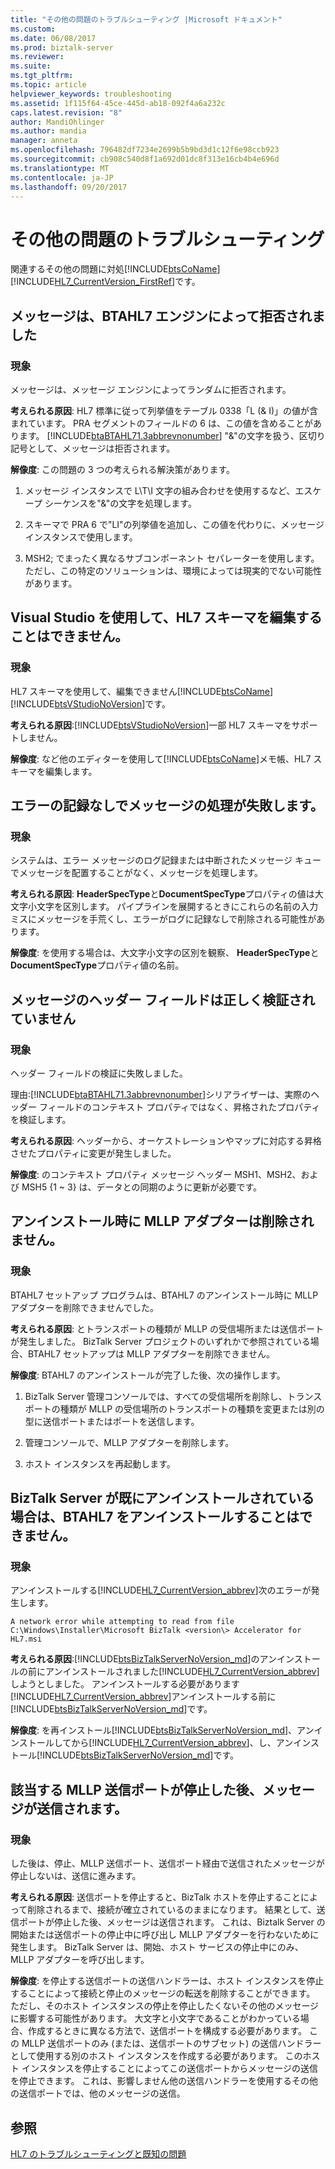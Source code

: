 ```yaml
---
title: "その他の問題のトラブルシューティング |Microsoft ドキュメント"
ms.custom: 
ms.date: 06/08/2017
ms.prod: biztalk-server
ms.reviewer: 
ms.suite: 
ms.tgt_pltfrm: 
ms.topic: article
helpviewer_keywords: troubleshooting
ms.assetid: 1f115f64-45ce-445d-ab18-092f4a6a232c
caps.latest.revision: "8"
author: MandiOhlinger
ms.author: mandia
manager: anneta
ms.openlocfilehash: 796482df7234e2699b5b9bd3d1c12f6e98ccb923
ms.sourcegitcommit: cb908c540d8f1a692d01dc8f313e16cb4b4e696d
ms.translationtype: MT
ms.contentlocale: ja-JP
ms.lasthandoff: 09/20/2017
---
```

# <a name="troubleshooting-other-issues"></a>その他の問題のトラブルシューティング
関連するその他の問題に対処[!INCLUDE[btsCoName](../../includes/btsconame-md.md)][!INCLUDE[HL7_CurrentVersion_FirstRef](../../includes/hl7-currentversion-firstref-md.md)]です。  
  
## <a name="message-rejected-by-the-btahl7-engine"></a>メッセージは、BTAHL7 エンジンによって拒否されました  
  
### <a name="symptom"></a>現象  
 メッセージは、メッセージ エンジンによってランダムに拒否されます。  
  
**考えられる原因**: HL7 標準に従って列挙値をテーブル 0338「L (& I)」の値が含まれています。 PRA セグメントのフィールドの 6 は、この値を含めることがあります。 [!INCLUDE[btaBTAHL71.3abbrevnonumber](../../includes/btabtahl71-3abbrevnonumber-md.md)] "&"の文字を扱う、区切り記号として、メッセージは拒否されます。  
  
**解像度**: この問題の 3 つの考えられる解決策があります。  
  
1.  メッセージ インスタンスで L\T\I 文字の組み合わせを使用するなど、エスケープ シーケンスを"&"の文字を処理します。  
  
2.  スキーマで PRA 6 で"LI"の列挙値を追加し、この値を代わりに、メッセージ インスタンスで使用します。  
  
3.  MSH2; でまったく異なるサブコンポーネント セパレーターを使用します。ただし、この特定のソリューションは、環境によっては現実的でない可能性があります。  
  
## <a name="cannot-edit-the-hl7-schema-using-visual-studio"></a>Visual Studio を使用して、HL7 スキーマを編集することはできません。  
  
### <a name="symptom"></a>現象  
 HL7 スキーマを使用して、編集できません[!INCLUDE[btsCoName](../../includes/btsconame-md.md)][!INCLUDE[btsVStudioNoVersion](../../includes/btsvstudionoversion-md.md)]です。  
  
**考えられる原因**:[!INCLUDE[btsVStudioNoVersion](../../includes/btsvstudionoversion-md.md)]一部 HL7 スキーマをサポートしません。  
  
**解像度**: など他のエディターを使用して[!INCLUDE[btsCoName](../../includes/btsconame-md.md)]メモ帳、HL7 スキーマを編集します。  
  
## <a name="message-handling-fails-with-no-errors-logged"></a>エラーの記録なしでメッセージの処理が失敗します。  
  
### <a name="symptom"></a>現象  
 システムは、エラー メッセージのログ記録または中断されたメッセージ キューでメッセージを配置することがなく、メッセージを処理します。  
  
**考えられる原因**: **HeaderSpecType**と**DocumentSpecType**プロパティの値は大文字小文字を区別します。 パイプラインを展開するときにこれらの名前の入力ミスにメッセージを手荒くし、エラーがログに記録なしで削除される可能性があります。  
  
**解像度**: を使用する場合は、大文字小文字の区別を観察、 **HeaderSpecType**と**DocumentSpecType**プロパティ値の名前。  
  
## <a name="message-header-fields-are-not-validated-correctly"></a>メッセージのヘッダー フィールドは正しく検証されていません  
  
### <a name="symptom"></a>現象  
 ヘッダー フィールドの検証に失敗しました。  
  
 理由:[!INCLUDE[btaBTAHL71.3abbrevnonumber](../../includes/btabtahl71-3abbrevnonumber-md.md)]シリアライザーは、実際のヘッダー フィールドのコンテキスト プロパティではなく、昇格されたプロパティを検証します。  
  
**考えられる原因**: ヘッダーから、オーケストレーションやマップに対応する昇格させたプロパティに変更が発生しました。  
  
**解像度**: のコンテキスト プロパティ メッセージ ヘッダー MSH1、MSH2、および MSH5 {1 ~ 3} は、データとの同期のように更新が必要です。  
  
## <a name="the-mllp-adapter-is-not-removed-during-uninstall"></a>アンインストール時に MLLP アダプターは削除されません。  
  
### <a name="symptom"></a>現象  
 BTAHL7 セットアップ プログラムは、BTAHL7 のアンインストール時に MLLP アダプターを削除できませんでした。  
  
**考えられる原因**: とトランスポートの種類が MLLP の受信場所または送信ポートが発生しました。 BizTalk Server プロジェクトのいずれかで参照されている場合、BTAHL7 セットアップは MLLP アダプターを削除できません。  
  
**解像度**: BTAHL7 のアンインストールが完了した後、次の操作します。  
  
1.  BizTalk Server 管理コンソールでは、すべての受信場所を削除し、トランスポートの種類が MLLP の受信場所のトランスポートの種類を変更または別の型に送信ポートまたはポートを送信します。  
  
2.  管理コンソールで、MLLP アダプターを削除します。  
  
3.  ホスト インスタンスを再起動します。  
  
## <a name="btahl7-cannot-be-uninstalled-if-biztalk-server-has-already-been-uninstalled"></a>BizTalk Server が既にアンインストールされている場合は、BTAHL7 をアンインストールすることはできません。  
  
### <a name="symptom"></a>現象  
 アンインストールする[!INCLUDE[HL7_CurrentVersion_abbrev](../../includes/hl7-currentversion-abbrev-md.md)]次のエラーが発生します。  
  
`A network error while attempting to read from file C:\Windows\Installer\Microsoft BizTalk <version\> Accelerator for HL7.msi`
  
**考えられる原因**:[!INCLUDE[btsBizTalkServerNoVersion_md](../../includes/btsbiztalkservernoversion-md.md)]のアンインストールの前にアンインストールされました[!INCLUDE[HL7_CurrentVersion_abbrev](../../includes/hl7-currentversion-abbrev-md.md)]しようとしました。 アンインストールする必要があります[!INCLUDE[HL7_CurrentVersion_abbrev](../../includes/hl7-currentversion-abbrev-md.md)]アンインストールする前に[!INCLUDE[btsBizTalkServerNoVersion_md](../../includes/btsbiztalkservernoversion-md.md)]です。  
  
**解像度**: を再インストール[!INCLUDE[btsBizTalkServerNoVersion_md](../../includes/btsbiztalkservernoversion-md.md)]、アンインストールしてから[!INCLUDE[HL7_CurrentVersion_abbrev](../../includes/hl7-currentversion-abbrev-md.md)]、し、アンインストール[!INCLUDE[btsBizTalkServerNoVersion_md](../../includes/btsbiztalkservernoversion-md.md)]です。  
  
## <a name="messages-are-still-sent-after-the-applicable-mllp-send-port-has-been-stopped"></a>該当する MLLP 送信ポートが停止した後、メッセージが送信されます。  
  
### <a name="symptom"></a>現象  
 した後は、停止、MLLP 送信ポート、送信ポート経由で送信されたメッセージが停止しないは、送信に進みます。  
  
**考えられる原因**: 送信ポートを停止すると、BizTalk ホストを停止することによって削除されるまで、接続が確立されているのままになります。 結果として、送信ポートが停止した後、メッセージは送信されます。 これは、Biztalk Server の開始または送信ポートの停止中に呼び出し MLLP アダプターを行わないために発生します。 BizTalk Server は、開始、ホスト サービスの停止中にのみ、MLLP アダプターを呼び出します。  
  
**解像度**: を停止する送信ポートの送信ハンドラーは、ホスト インスタンスを停止することによって接続と停止のメッセージの転送を削除することができます。 ただし、そのホスト インスタンスの停止を停止したくないその他のメッセージに影響する可能性があります。 大文字と小文字であることがわかっている場合、作成するときに異なる方法で、送信ポートを構成する必要があります。 この MLLP 送信ポートのみ (または、送信ポートのサブセット) の送信ハンドラーとして使用する別のホスト インスタンスを作成する必要があります。 このホスト インスタンスを停止することによってこの送信ポートからメッセージの送信を停止できます。 これは、影響しません他の送信ハンドラーを使用するその他の送信ポートでは、他のメッセージの送信。  
  
## <a name="see-also"></a>参照  
 [HL7 のトラブルシューティングと既知の問題](../../adapters-and-accelerators/accelerator-hl7/troubleshooting-and-known-issues-in-hl7.md)